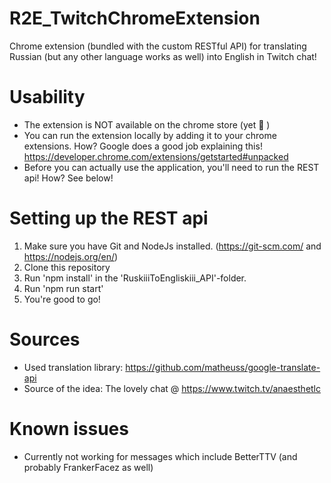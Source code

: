 # R2E_TwitchChromeExtension
Chrome extension (bundled with the custom RESTful API) for translating Russian (but any other language works as well) into English in Twitch chat!

# Usability
- The extension is NOT available on the chrome store (yet :thinking: )
- You can run the extension locally by adding it to your chrome extensions. How? Google does a good job explaining this! https://developer.chrome.com/extensions/getstarted#unpacked
- Before you can actually use the application, you'll need to run the REST api! How? See below!

# Setting up the REST api
1. Make sure you have Git and NodeJs installed. (https://git-scm.com/ and https://nodejs.org/en/)
2. Clone this repository
3. Run 'npm install' in the 'RuskiiiToEngliskiii_API'-folder.
4. Run 'npm run start'
5. You're good to go!

# Sources
- Used translation library: https://github.com/matheuss/google-translate-api
- Source of the idea: The lovely chat @ https://www.twitch.tv/anaesthetlc

# Known issues
- Currently not working for messages which include BetterTTV (and probably FrankerFacez as well)

